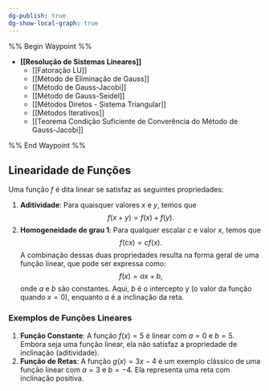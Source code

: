 ```yaml
---
dg-publish: true
dg-show-local-graph: true
---
```


%% Begin Waypoint %%

- **[[Resolução de Sistemas Lineares]]**
	- [[Fatoração LU]]
	- [[Método de Eliminação de Gauss]]
	- [[Método de Gauss-Jacobi]]
	- [[Método de Gauss-Seidel]]
	- [[Métodos Diretos - Sistema Triangular]]
	- [[Métodos Iterativos]]
	- [[Teorema Condição Suficiente de Converência do Método de Gauss-Jacobi]]

%% End Waypoint %%

## Linearidade de Funções

Uma função $f$ é dita linear se satisfaz as seguintes propriedades:

1. **Aditividade**: Para quaisquer valores $x$ e $y$, temos que
$$
f(x + y) = f(x) + f(y).
$$
2. **Homogeneidade de grau 1**: Para qualquer escalar $c$ e valor $x$, temos que
$$
f(cx) = cf(x).
$$
A combinação dessas duas propriedades resulta na forma geral de uma função linear, que pode ser expressa como:
$$
f(x) = ax + b,
$$
onde $a$ e $b$ são constantes. Aqui, $b$ é o intercepto y (o valor da função quando $x=0$), enquanto $a$ é a inclinação da reta.

### Exemplos de Funções Lineares

1. **Função Constante**: A função $f(x) = 5$ é linear com $a = 0$ e $b = 5$. Embora seja uma função linear, ela não satisfaz a propriedade de inclinação (aditividade).
2. **Função de Retas**: A função $g(x) = 3x - 4$ é um exemplo clássico de uma função linear com $a = 3$ e $b = -4$. Ela representa uma reta com inclinação positiva.
